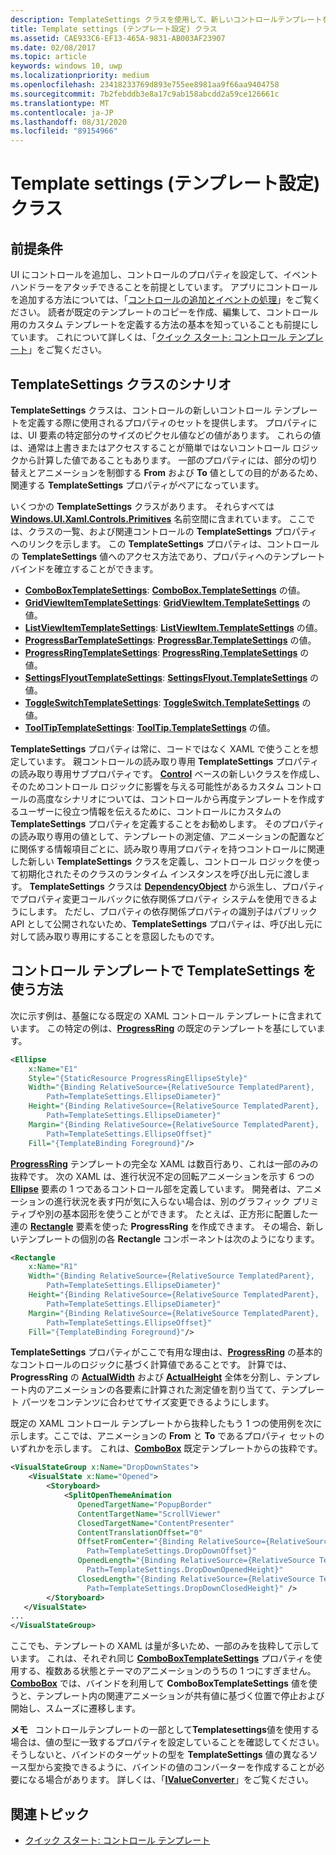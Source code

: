 ```yaml
---
description: TemplateSettings クラスを使用して、新しいコントロールテンプレートを定義する一連のプロパティを指定する方法について説明します。
title: Template settings (テンプレート設定) クラス
ms.assetid: CAE933C6-EF13-465A-9831-AB003AF23907
ms.date: 02/08/2017
ms.topic: article
keywords: windows 10, uwp
ms.localizationpriority: medium
ms.openlocfilehash: 23418233769d893e755ee8981aa9f66aa9404758
ms.sourcegitcommit: 7b2febddb3e8a17c9ab158abcdd2a59ce126661c
ms.translationtype: MT
ms.contentlocale: ja-JP
ms.lasthandoff: 08/31/2020
ms.locfileid: "89154966"
---
```

# <a name="template-settings-classes"></a>Template settings (テンプレート設定) クラス


## <a name="prerequisites"></a>前提条件

UI にコントロールを追加し、コントロールのプロパティを設定して、イベント ハンドラーをアタッチできることを前提としています。 アプリにコントロールを追加する方法については、「[コントロールの追加とイベントの処理](../design/controls-and-patterns/controls-and-events-intro.md)」をご覧ください。 読者が既定のテンプレートのコピーを作成、編集して、コントロール用のカスタム テンプレートを定義する方法の基本を知っていることも前提にしています。 これについて詳しくは、「[クイック スタート: コントロール テンプレート](/previous-versions/windows/apps/hh465374(v=win.10))」をご覧ください。

## <a name="the-scenario-for-templatesettings-classes"></a>**TemplateSettings** クラスのシナリオ

**TemplateSettings** クラスは、コントロールの新しいコントロール テンプレートを定義する際に使用されるプロパティのセットを提供します。 プロパティには、UI 要素の特定部分のサイズのピクセル値などの値があります。 これらの値は、通常は上書きまたはアクセスすることが簡単ではないコントロール ロジックから計算した値であることもあります。 一部のプロパティには、部分の切り替えとアニメーションを制御する **From** および **To** 値としての目的があるため、関連する **TemplateSettings** プロパティがペアになっています。

いくつかの **TemplateSettings** クラスがあります。 それらすべては [**Windows.UI.Xaml.Controls.Primitives**](/uwp/api/Windows.UI.Xaml.Controls.Primitives) 名前空間に含まれています。 ここでは、クラスの一覧、および関連コントロールの **TemplateSettings** プロパティへのリンクを示します。 この **TemplateSettings** プロパティは、コントロールの **TemplateSettings** 値へのアクセス方法であり、プロパティへのテンプレート バインドを確立することができます。

-   [**ComboBoxTemplateSettings**](/uwp/api/Windows.UI.Xaml.Controls.Primitives.ComboBoxTemplateSettings): [**ComboBox.TemplateSettings**](/uwp/api/windows.ui.xaml.controls.combobox.templatesettings) の値。
-   [**GridViewItemTemplateSettings**](/uwp/api/Windows.UI.Xaml.Controls.Primitives.GridViewItemTemplateSettings): [**GridViewItem.TemplateSettings**](/uwp/api/windows.ui.xaml.controls.gridviewitem.templatesettings) の値。
-   [**ListViewItemTemplateSettings**](/uwp/api/Windows.UI.Xaml.Controls.Primitives.ListViewItemTemplateSettings): [**ListViewItem.TemplateSettings**](/uwp/api/windows.ui.xaml.controls.listviewitem.templatesettings) の値。
-   [**ProgressBarTemplateSettings**](/uwp/api/Windows.UI.Xaml.Controls.Primitives.ProgressBarTemplateSettings): [**ProgressBar.TemplateSettings**](/uwp/api/windows.ui.xaml.controls.progressbar.templatesettings) の値。
-   [**ProgressRingTemplateSettings**](/uwp/api/Windows.UI.Xaml.Controls.Primitives.ProgressRingTemplateSettings): [**ProgressRing.TemplateSettings**](/uwp/api/windows.ui.xaml.controls.progressring.templatesettings) の値。
-   [**SettingsFlyoutTemplateSettings**](/uwp/api/Windows.UI.Xaml.Controls.Primitives.SettingsFlyoutTemplateSettings): [**SettingsFlyout.TemplateSettings**](/uwp/api/windows.ui.xaml.controls.settingsflyout.templatesettings) の値。
-   [**ToggleSwitchTemplateSettings**](/uwp/api/Windows.UI.Xaml.Controls.Primitives.ToggleSwitchTemplateSettings): [**ToggleSwitch.TemplateSettings**](/uwp/api/windows.ui.xaml.controls.toggleswitch.templatesettings) の値。
-   [**ToolTipTemplateSettings**](/uwp/api/Windows.UI.Xaml.Controls.Primitives.ToolTipTemplateSettings): [**ToolTip.TemplateSettings**](/uwp/api/windows.ui.xaml.controls.tooltip.templatesettings) の値。

**TemplateSettings** プロパティは常に、コードではなく XAML で使うことを想定しています。 親コントロールの読み取り専用 **TemplateSettings** プロパティの読み取り専用サブプロパティです。 [**Control**](/uwp/api/Windows.UI.Xaml.Controls.Control) ベースの新しいクラスを作成し、そのためコントロール ロジックに影響を与える可能性があるカスタム コントロールの高度なシナリオについては、コントロールから再度テンプレートを作成するユーザーに役立つ情報を伝えるために、コントロールにカスタムの **TemplateSettings** プロパティを定義することをお勧めします。 そのプロパティの読み取り専用の値として、テンプレートの測定値、アニメーションの配置などに関係する情報項目ごとに、読み取り専用プロパティを持つコントロールに関連した新しい **TemplateSettings** クラスを定義し、コントロール ロジックを使って初期化されたそのクラスのランタイム インスタンスを呼び出し元に渡します。 **TemplateSettings** クラスは [**DependencyObject**](/uwp/api/Windows.UI.Xaml.DependencyObject) から派生し、プロパティでプロパティ変更コールバックに依存関係プロパティ システムを使用できるようにします。 ただし、プロパティの依存関係プロパティの識別子はパブリック API として公開されないため、**TemplateSettings** プロパティは、呼び出し元に対して読み取り専用にすることを意図したものです。

## <a name="how-to-use-templatesettings-in-a-control-template"></a>コントロール テンプレートで **TemplateSettings** を使う方法

次に示す例は、基盤になる既定の XAML コントロール テンプレートに含まれています。 この特定の例は、[**ProgressRing**](/uwp/api/Windows.UI.Xaml.Controls.ProgressRing) の既定のテンプレートを基にしています。

```xml
<Ellipse
    x:Name="E1"
    Style="{StaticResource ProgressRingEllipseStyle}"
    Width="{Binding RelativeSource={RelativeSource TemplatedParent}, 
        Path=TemplateSettings.EllipseDiameter}"
    Height="{Binding RelativeSource={RelativeSource TemplatedParent}, 
        Path=TemplateSettings.EllipseDiameter}"
    Margin="{Binding RelativeSource={RelativeSource TemplatedParent}, 
        Path=TemplateSettings.EllipseOffset}"
    Fill="{TemplateBinding Foreground}"/>
```

[**ProgressRing**](/uwp/api/Windows.UI.Xaml.Controls.ProgressRing) テンプレートの完全な XAML は数百行あり、これは一部のみの抜粋です。 次の XAML は、進行状況不定の回転アニメーションを示す 6 つの [**Ellipse**](/uwp/api/Windows.UI.Xaml.Shapes.Ellipse) 要素の 1 つであるコントロール部を定義しています。 開発者は、アニメーションの進行状況を表す円が気に入らない場合は、別のグラフィック プリミティブや別の基本図形を使うことができます。 たとえば、正方形に配置した一連の [**Rectangle**](/uwp/api/Windows.UI.Xaml.Shapes.Rectangle) 要素を使った **ProgressRing** を作成できます。 その場合、新しいテンプレートの個別の各 **Rectangle** コンポーネントは次のようになります。

```xml
<Rectangle
    x:Name="R1"
    Width="{Binding RelativeSource={RelativeSource TemplatedParent}, 
        Path=TemplateSettings.EllipseDiameter}"
    Height="{Binding RelativeSource={RelativeSource TemplatedParent}, 
        Path=TemplateSettings.EllipseDiameter}"
    Margin="{Binding RelativeSource={RelativeSource TemplatedParent}, 
        Path=TemplateSettings.EllipseOffset}"
    Fill="{TemplateBinding Foreground}"/>
```

**TemplateSettings** プロパティがここで有用な理由は、[**ProgressRing**](/uwp/api/Windows.UI.Xaml.Controls.ProgressRing) の基本的なコントロールのロジックに基づく計算値であることです。 計算では、**ProgressRing** の [**ActualWidth**](/uwp/api/windows.ui.xaml.frameworkelement.actualwidth) および [**ActualHeight**](/uwp/api/windows.ui.xaml.frameworkelement.actualheight) 全体を分割し、テンプレート内のアニメーションの各要素に計算された測定値を割り当てて、テンプレート パーツをコンテンツに合わせてサイズ変更できるようにします。

既定の XAML コントロール テンプレートから抜粋したもう 1 つの使用例を次に示します。ここでは、アニメーションの **From** と **To** であるプロパティ セットのいずれかを示します。 これは、[**ComboBox**](/uwp/api/Windows.UI.Xaml.Controls.ComboBox) 既定テンプレートからの抜粋です。

```xml
<VisualStateGroup x:Name="DropDownStates">
    <VisualState x:Name="Opened">
        <Storyboard>
            <SplitOpenThemeAnimation
               OpenedTargetName="PopupBorder"
               ContentTargetName="ScrollViewer"
               ClosedTargetName="ContentPresenter"
               ContentTranslationOffset="0"
               OffsetFromCenter="{Binding RelativeSource={RelativeSource TemplatedParent}, 
                 Path=TemplateSettings.DropDownOffset}"
               OpenedLength="{Binding RelativeSource={RelativeSource TemplatedParent}, 
                 Path=TemplateSettings.DropDownOpenedHeight}"
               ClosedLength="{Binding RelativeSource={RelativeSource TemplatedParent},
                 Path=TemplateSettings.DropDownClosedHeight}" />
        </Storyboard>
   </VisualState>
...
</VisualStateGroup>
```

ここでも、テンプレートの XAML は量が多いため、一部のみを抜粋して示しています。 これは、それぞれ同じ [**ComboBoxTemplateSettings**](/uwp/api/Windows.UI.Xaml.Controls.Primitives.ComboBoxTemplateSettings) プロパティを使用する、複数ある状態とテーマのアニメーションのうちの 1 つにすぎません。 [**ComboBox**](/uwp/api/Windows.UI.Xaml.Controls.ComboBox) では、バインドを利用して **ComboBoxTemplateSettings** 値を使うと、テンプレート内の関連アニメーションが共有値に基づく位置で停止および開始し、スムーズに遷移します。

**メモ**   コントロールテンプレートの一部として**Templatesettings**値を使用する場合は、値の型に一致するプロパティを設定していることを確認してください。 そうしないと、バインドのターゲットの型を **TemplateSettings** 値の異なるソース型から変換できるように、バインドの値のコンバーターを作成することが必要になる場合があります。 詳しくは、「[**IValueConverter**](/uwp/api/Windows.UI.Xaml.Data.IValueConverter)」をご覧ください。

## <a name="related-topics"></a>関連トピック

* [クイック スタート: コントロール テンプレート](/previous-versions/windows/apps/hh465374(v=win.10))
